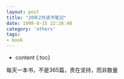 ```yaml
---
layout: post
title: "20年2月读书笔记"
date: 1998-8-15 22:26:40
category: 'others'
tags: 
- book
---
```

* content
{:toc}

每天一本书，不是365篇，贵在坚持，而非数量









